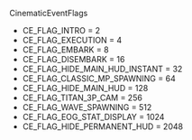 CinematicEventFlags
* CE_FLAG_INTRO = 2
* CE_FLAG_EXECUTION = 4
* CE_FLAG_EMBARK = 8
* CE_FLAG_DISEMBARK = 16
* CE_FLAG_HIDE_MAIN_HUD_INSTANT = 32
* CE_FLAG_CLASSIC_MP_SPAWNING = 64
* CE_FLAG_HIDE_MAIN_HUD = 128
* CE_FLAG_TITAN_3P_CAM = 256
* CE_FLAG_WAVE_SPAWNING = 512
* CE_FLAG_EOG_STAT_DISPLAY = 1024
* CE_FLAG_HIDE_PERMANENT_HUD = 2048